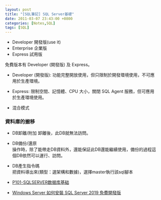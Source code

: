```yaml
---
layout: post
title: "[SQL筆記] SQL Server基礎"
date: 2011-03-07 23:43:00 +0800
categories: [Notes,SQL]
tags: [SQL]
---
```


- Developer 開發版(use it)
- Enterprise 企業版
- Express 試用版

免費版本有 Developer (開發版) 及 Express。

- Developer (開發版): 功能完整開放使用，但只限制於開發環境使用，不可應用於生產環境。
- Express: 限制空間、記憶體、CPU 大小，關閉 SQL Agent 服務，但可應用於生產環境使用。

- 混合模式

### 資料庫的搬移
- DB卸離/附加
卸離後，此DB就無法訪問。    
- DB備份/還原   
操作時，除了能帶走DB資料外，還能保証此DB還能繼續使用，備份的過程這個DB依然可以運行、訪問。  
- DB產生指令碼  
把資料導出來(類型：選架構和數據)，選擇master執行該sql腳本   

- [P101-SQLSERVER数据库基础](https://www.bilibili.com/video/BV1XV411C7TP?p=1)
- [Windows Server 如何安裝 SQL Server 2019 免費開發版](https://blog.hungwin.com.tw/windows-server-sql-server-2019-install/#i-2)